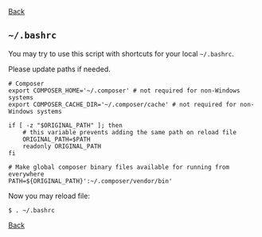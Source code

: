 [Back](../README.md)

## `~/.bashrc`

You may try to use this script with shortcuts for your local `~/.bashrc`.

Please update paths if needed.

```shell
# Composer
export COMPOSER_HOME='~/.composer' # not required for non-Windows systems
export COMPOSER_CACHE_DIR='~/.composer/cache' # not required for non-Windows systems

if [ -z "$ORIGINAL_PATH" ]; then
    # this variable prevents adding the same path on reload file
    ORIGINAL_PATH=$PATH
    readonly ORIGINAL_PATH
fi

# Make global composer binary files available for running from everywhere
PATH=${ORIGINAL_PATH}':~/.composer/vendor/bin'
```
Now you may reload file:
```shell
$ . ~/.bashrc
```

[Back](../README.md)
